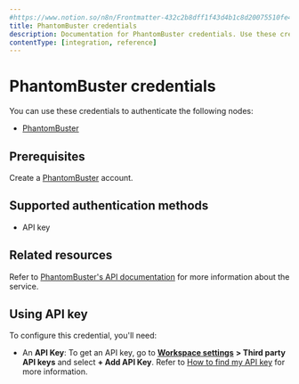 ```yaml
---
#https://www.notion.so/n8n/Frontmatter-432c2b8dff1f43d4b1c8d20075510fe4
title: PhantomBuster credentials
description: Documentation for PhantomBuster credentials. Use these credentials to authenticate PhantomBuster in n8n, a workflow automation platform.
contentType: [integration, reference]
---
```


# PhantomBuster credentials

You can use these credentials to authenticate the following nodes:

- [PhantomBuster](/integrations/builtin/app-nodes/n8n-nodes-base.phantombuster.md)

## Prerequisites

Create a [PhantomBuster](https://www.phantombuster.com/) account.

## Supported authentication methods

- API key

## Related resources

Refer to [PhantomBuster's API documentation](https://hub.phantombuster.com/reference) for more information about the service.

## Using API key

To configure this credential, you'll need:

- An **API Key**: To get an API key, go to [**Workspace settings**](https://phantombuster.com/workspace-settings) **> Third party API keys** and select **+ Add API Key**. Refer to [How to find my API key](https://hub.phantombuster.com/docs/api#how-to-find-my-api-key) for more information.
